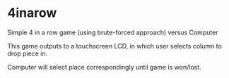 # 4inarow
Simple 4 in a row game (using brute-forced approach) versus Computer

This game outputs to a touchscreen LCD, in which user selects column to drop piece in. 

Computer will select place correspondingly until game is won/lost.
